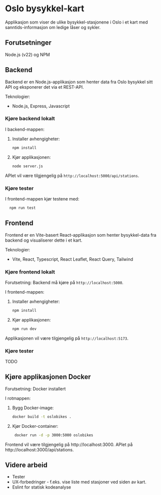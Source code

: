 # Oslo bysykkel-kart

Applikasjon som viser de ulike bysykkel-stasjonene i Oslo i et kart med sanntids-informasjon om ledige låser og sykler.

## Forutsetninger

Node.js (v22) og NPM

## Backend

Backend er en Node.js-applikasjon som henter data fra Oslo bysykkel sitt API og eksponerer det via et REST-API.

Teknologier:
- Node.js, Express, Javascript

### Kjøre backend lokalt

I backend-mappen:

1. Installer avhengigheter:
   ```sh
   npm install
   ```
2. Kjør applikasjonen:
   ```sh
   node server.js
   ```

APIet vil være tilgjengelig på `http://localhost:5000/api/stations`.

### Kjøre tester

I frontend-mappen kjør testene med:
```sh
  npm run test
```

## Frontend

Frontend er en Vite-basert React-applikasjon som henter bysykkel-data fra backend og visualiserer dette i et kart.

Teknologier:
- Vite, React, Typescript, React Leaflet, React Query, Tailwind

### Kjøre frontend lokalt

Forutsetning: Backend må kjøre på `http://localhost:5000`.

I frontend-mappen:

1. Installer avhengigheter:
   ```sh
   npm install
   ```
2. Kjør applikasjonen:
   ```sh
   npm run dev
   ```

Applikasjonen vil være tilgjengelig på `http://localhost:5173`.

### Kjøre tester

TODO

## Kjøre applikasjonen Docker

Forutsetning: Docker installert

I rotmappen:

1. Bygg Docker-image:
   ```sh
   docker build -t oslobikes .
   ```
2. Kjør Docker-container:
   ```sh
    docker run -d -p 3000:5000 oslobikes
    ```

Frontend vil være tilgjengelig på http://localhost:3000. APIet på http://localhost:3000/api/stations.

## Videre arbeid

- Tester
- UX-forbedringer - f.eks. vise liste med stasjoner ved siden av kart.
- Eslint for statisk kodeanalyse